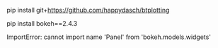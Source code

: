 pip install git+https://github.com/happydasch/btplotting

pip  install bokeh==2.4.3

ImportError: cannot import name 'Panel' from 'bokeh.models.widgets'